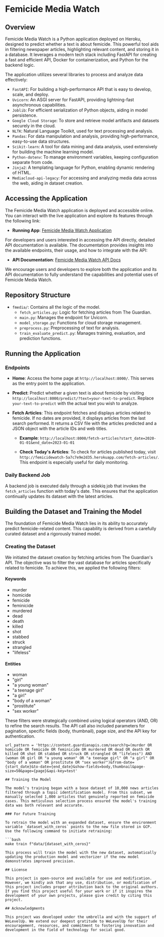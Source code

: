 # Femicide Media Watch

## Overview

Femicide Media Watch is a Python application deployed on Heroku, designed to predict whether a text is about femicide. This powerful tool aids in filtering newspaper articles, highlighting relevant content, and storing it in a database. It leverages a modern tech stack including FastAPI for creating a fast and efficient API, Docker for containerization, and Python for the backend logic.

The application utilizes several libraries to process and analyze data effectively:

- `FastAPI`: For building a high-performance API that is easy to develop, scale, and deploy.
- `Uvicorn`: An ASGI server for FastAPI, providing lightning-fast asynchronous capabilities.
- `Joblib`: For efficient serialization of Python objects, aiding in model persistence.
- `Google Cloud Storage`: To store and retrieve model artifacts and datasets securely in the cloud.
- `NLTK`: Natural Language Toolkit, used for text processing and analysis.
- `Pandas`: For data manipulation and analysis, providing high-performance, easy-to-use data structures.
- `Scikit-learn`: A tool for data mining and data analysis, used extensively for building the machine learning model.
- `Python-dotenv`: To manage environment variables, keeping configuration separate from code.
- `Jinja2`: A templating language for Python, enabling dynamic rendering of HTML.
- `Mediacloud-api-legacy`: For accessing and analyzing media data across the web, aiding in dataset creation.


## Accessing the Application

The Femicide Media Watch application is deployed and accessible online. You can interact with the live application and explore its features through the following link:

- **Running App**: [Femicide Media Watch Application](http://femicidewatch-5a7c7e9e2d35.herokuapp.com/)

For developers and users interested in accessing the API directly, detailed API documentation is available. The documentation provides insights into the available endpoints, their usage, and how to integrate with the API:

- **API Documentation**: [Femicide Media Watch API Docs](http://femicidewatch-5a7c7e9e2d35.herokuapp.com/docs)

We encourage users and developers to explore both the application and its API documentation to fully understand the capabilities and potential uses of Femicide Media Watch.


## Repository Structure

- `fmedia/`: Contains all the logic of the model.
  - `fetch_articles.py`: Logic for fetching articles from The Guardian.
  - `main.py`: Manages the endpoint for Uvicorn.
  - `model_storage.py`: Functions for cloud storage management.
  - `preprocess.py`: Preprocessing of text for analysis.
  - `train_evaluate_predict.py`: Manages training, evaluation, and prediction functions.

## Running the Application

### Endpoints

- **Home**: Access the home page at `http://localhost:8000/`. This serves as the entry point to the application.

- **Predict**: Predict whether a given text is about femicide by visiting `http://localhost:8000/predict/?text=your-text-to-predict`. Replace `your-text-to-predict` with the actual text you wish to analyze.

- **Fetch Articles**: This endpoint fetches and displays articles related to femicide. If no dates are provided, it displays articles from the last search performed. It returns a CSV file with the articles predicted and a JSON object with the article IDs and web titles.

  - **Example**: `http://localhost:8000/fetch-articles?start_date=2020-01-01&end_date=2023-01-01`
  
  - **Check Today's Articles**: To check for articles published today, visit `http://femicidewatch-5a7c7e9e2d35.herokuapp.com/fetch-articles/`. This endpoint is especially useful for daily monitoring.

### Daily Backend Job

A backend job is executed daily through a sidekiq job that invokes the `fetch_articles` function with today's date. This ensures that the application continually updates its dataset with the latest articles.

## Building the Dataset and Training the Model

The foundation of Femicide Media Watch lies in its ability to accurately predict femicide-related content. This capability is derived from a carefully curated dataset and a rigorously trained model.

### Creating the Dataset

We initiated the dataset creation by fetching articles from The Guardian's API. The objective was to filter the vast database for articles specifically related to femicide. To achieve this, we applied the following filters:

#### Keywords
- murder
- homicide
- femicide
- feminicide
- murdered
- dead
- death
- killed
- shot
- stabbed
- struck
- strangled
- "lifeless"

#### Entities
- woman
- "girl"
- "a young woman"
- "a teenage girl"
- "a girl"
- "body of a woman"
- "prostitute"
- "sex worker"

These filters were strategically combined using logical operators (AND, OR) to refine the search results. The API call also included parameters for pagination, specific fields (body, thumbnail), page size, and the API key for authentication.

```plaintext
url_pattern = 'https://content.guardianapis.com/search?q=(murder OR homicide OR femicide OR feminicide OR murdered OR dead OR death OR killed OR shot OR stabbed OR struck OR strangled OR "lifeless") AND (woman OR girl OR "a young woman" OR "a teenage girl" OR "a girl" OR "body of a woman" OR prostitute OR "sex worker")&from-date={start_date}&to-date={end_date}&show-fields=body,thumbnail&page-size=50&page={page}&api-key=test'

## Training the Model

The model's training began with a base dataset of 10,000 news articles filtered through a topic identification model. From this subset, we manually selected 1,000 articles that genuinely reported on femicide cases. This meticulous selection process ensured the model's training data was both relevant and accurate.

### For Future Training

To retrain the model with an expanded dataset, ensure the environment variable `dataset_with_ceros` points to the new file stored in GCP. Use the following command to initiate retraining:

```bash
make train f"data/{dataset_with_ceros}"

This process will train the model with the new dataset, automatically updating the production model and vectorizer if the new model demonstrates improved precision.

## License

This project is open-source and available for use and modification. However, we kindly ask that any use, distribution, or modification of this project includes proper attribution back to the original authors. If you find this project useful for your work or if it inspires the development of your own projects, please give credit by citing this project.

## Acknowledgments

This project was developed under the umbrella and with the support of WeLevelUp. We extend our deepest gratitude to WeLevelUp for their encouragement, resources, and commitment to fostering innovation and development in the field of technology for social good.



